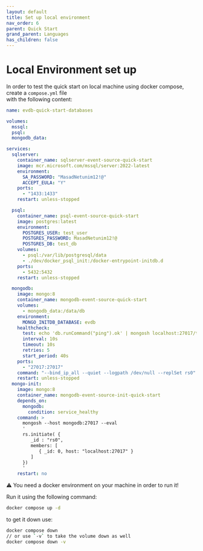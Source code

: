 ```yaml
---
layout: default
title: Set up local environment
nav_order: 6
parent: Quick Start
grand_parent: Languages
has_children: false
---
```


# Local Environment set up

In order to test the quick start on local machine using docker compose,
create a `compose.yml` file  
with the following content:

```yml
name: evdb-quick-start-databases

volumes:
  mssql:
  psql:
  mongodb_data:

services:
  sqlserver:
    container_name: sqlserver-event-source-quick-start
    image: mcr.microsoft.com/mssql/server:2022-latest
    environment:
      SA_PASSWORD: "MasadNetunim12!@"
      ACCEPT_EULA: "Y"
    ports:
      - "1433:1433"
    restart: unless-stopped

  psql:
    container_name: psql-event-source-quick-start
    image: postgres:latest
    environment:
      POSTGRES_USER: test_user
      POSTGRES_PASSWORD: MasadNetunim12!@
      POSTGRES_DB: test_db
    volumes:
      - psql:/var/lib/postgresql/data
      - ./dev/docker_psql_init:/docker-entrypoint-initdb.d
    ports:
      - 5432:5432
    restart: unless-stopped

  mongodb:
    image: mongo:8
    container_name: mongodb-event-source-quick-start
    volumes:
      - mongodb_data:/data/db
    environment:
      MONGO_INITDB_DATABASE: evdb
    healthcheck:
      test: echo 'db.runCommand("ping").ok' | mongosh localhost:27017/test --quiet
      interval: 10s
      timeout: 10s
      retries: 5
      start_period: 40s
    ports:
      - "27017:27017"
    command: "--bind_ip_all --quiet --logpath /dev/null --replSet rs0"
    restart: unless-stopped
  mongo-init:
    image: mongo:8
    container_name: mongodb-event-source-init-quick-start
    depends_on:
      mongodb:
        condition: service_healthy
    command: >
      mongosh --host mongodb:27017 --eval
      '
      rs.initiate( {
         _id : "rs0",
         members: [
            { _id: 0, host: "localhost:27017" }
         ]
      })
      '
    restart: no
```

⚠ You need a docker environment on your machine in order to run it!

Run it using the following command:

```bash
docker compose up -d
```

to get it down use:

```bash
docker compose down
// or use `-v` to take the volume down as well
docker compose down -v
```
